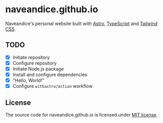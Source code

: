 # naveandice.github.io

Naveandice's personal website built with [Astro], [TypeScript] and [Tailwind CSS].

## TODO

- [x] Initiate repository
- [x] Configure repository
- [x] Initiate Node.js package
- [x] Install and configure dependencies
- [x] "Hello, World!"
- [x] Configure `withastro/action` workflow

## License

The source code for naveandice.github.io is licensed under [MIT license].

[Astro]:        https://astro.build
[TypeScript]:   https://typescriptlang.org
[Tailwind CSS]: https://tailwindcss.com
[MIT license]:  ./LICENSE
